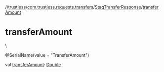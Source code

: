 //[trustless](../../../index.md)/[com.trustless.requests.transfers](../index.md)/[StaqTransferResponse](index.md)/[transferAmount](transfer-amount.md)

# transferAmount

\

@SerialName(value = &quot;TransferAmount&quot;)

val [transferAmount](transfer-amount.md): [Double](https://kotlinlang.org/api/latest/jvm/stdlib/kotlin/-double/index.html)

